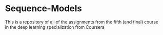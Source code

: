 # Sequence-Models
This is a repository of all of the assignments from the fifth (and final) course in the deep learning specialization from Coursera
